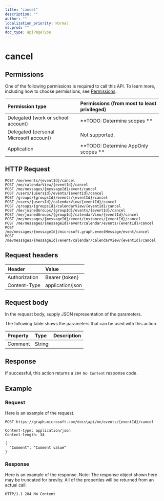 ```yaml
---
title: "cancel"
description: ""
author: ""
localization_priority: Normal
ms.prod: ""
doc_type: apiPageType
---
```


# cancel



## Permissions
One of the following permissions is required to call this API. To learn more, including how to choose permissions, see [Permissions](/concepts/permissions-reference.md).

|Permission type|Permissions (from most to least privileged)|
|:---|:---|
|Delegated (work or school account)|**TODO: Determine scopes **|
|Delegated (personal Microsoft account)|Not supported.|
|Application|**TODO: Determine AppOnly scopes **|

## HTTP Request
<!-- {
  "blockType": "ignored"
}
-->
``` http
POST /me/events/{eventId}/cancel
POST /me/calendarView/{eventId}/cancel
POST /me/messages/{messageId}/event/cancel
POST /users/{usersId}/events/{eventId}/cancel
POST /groups/{groupsId}/events/{eventId}/cancel
POST /users/{usersId}/calendarView/{eventId}/cancel
POST /groups/{groupsId}/calendarView/{eventId}/cancel
POST /me/joinedGroups/{groupId}/events/{eventId}/cancel
POST /me/joinedGroups/{groupId}/calendarView/{eventId}/cancel
POST /me/messages/{messageId}/event/instances/{eventId}/cancel
POST /me/messages/{messageId}/event/calendar/events/{eventId}/cancel
POST /me/messages/{messageId}/microsoft.graph.eventMessage/event/cancel
POST /me/messages/{messageId}/event/calendar/calendarView/{eventId}/cancel
```

## Request headers
|Header|Value|
|:---|:---|
|Authorization|Bearer {token}|
|Content-Type|application/json|

## Request body
In the request body, supply JSON representation of the parameters.

The following table shows the parameters that can be used with this action.

|Property|Type|Description|
|:---|:---|:---|
|Comment|String||



## Response
If successful, this action returns a `204 No Content` response code.

## Example

### Request
Here is an example of the request.
<!-- {
  "blockType": "request",
  "name": "event_cancel"
}
-->
``` http
POST https://graph.microsoft.com/docs\api/me/events/{eventId}/cancel

Content-type: application/json
Content-length: 34

{
  "Comment": "Comment value"
}
```

### Response
Here is an example of the response. Note: The response object shown here may be truncated for brevity. All of the properties will be returned from an actual call.
<!-- {
  "blockType": "response",
  "truncated": true
}
-->
``` http
HTTP/1.1 204 No Content
```

